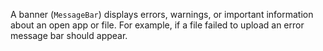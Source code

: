 A banner (`MessageBar`) displays errors, warnings, or important information about an open app or file. For example, if a file failed to upload an error message bar should appear. 
